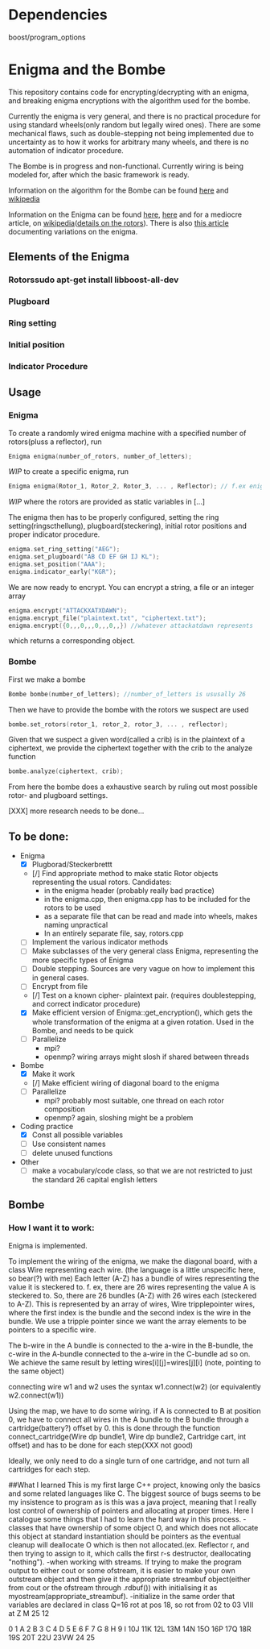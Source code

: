 # Dependencies
boost/program_options

# Enigma and the Bombe
This repository contains code for encrypting/decrypting with an enigma, and breaking enigma encryptions with the algorithm used for the bombe.

Currently the enigma is very general, and there is no practical procedure for using standard wheels(only random but legally wired ones). There are some mechanical flaws, such as double-stepping not being implemented due to uncertainty as to how it works for arbitrary many wheels, and there is no automation of indicator procedure.

The Bombe is in progress and non-functional. Currently wiring is being modeled for, after which the basic framework is ready.

Information on the algorithm for the Bombe can be found [here](http://www.ellsbury.com/bombe1.htm) and [wikipedia](https://en.wikipedia.org/wiki/Bombe)

Information on the Enigma can be found [here](http://users.telenet.be/d.rijmenants/en/enigmatech.htm), [here](https://plus.maths.org/content/exploring-enigma) and for a mediocre article, on [wikipedia](https://en.wikipedia.org/wiki/Enigma_machine)([details on the rotors](https://en.wikipedia.org/wiki/Enigma_rotor_details)). There is also [this article](http://www.intelligenia.org/downloads/enigvar2.pdf) documenting variations on the enigma.

## Elements of the Enigma
### Rotorssudo apt-get install libboost-all-dev
### Plugboard
### Ring setting
### Initial position
### Indicator Procedure


## Usage

### Enigma
To create a randomly wired enigma machine with a specified number of rotors(pluss a reflector), run
```c++
Enigma enigma(number_of_rotors, number_of_letters);
```
*WIP* to create a specific enigma, run
```c++
Enigma enigma(Rotor_1, Rotor_2, Rotor_3, ... , Reflector); // f.ex enigma(IV, VI, I, R);
```
*WIP* where the rotors are provided as static variables in [...]

The enigma then has to be properly configured, setting the ring setting(ringscthellung), plugboard(steckering), initial rotor positions and proper indicator procedure.
```c++
enigma.set_ring_setting("AEG");
enigma.set_plugboard("AB CD EF GH IJ KL");
enigma.set_position("AAA");
enigma.indicator_early("KGR");
```
We are now ready to encrypt. You can encrypt a string, a file or an integer array
```c++
enigma.encrypt("ATTACKXATXDAWN");
enigma.encrypt_file("plaintext.txt", "ciphertext.txt");
enigma.encrypt({0,,,0,,,0,,,0,,}) //whatever attackatdawn represents
```
which returns a corresponding object.
### Bombe
First we make a bombe
```c++
Bombe bombe(number_of_letters); //number_of_letters is ususally 26
```
Then we have to provide the bombe with the rotors we suspect are used
```c++
bombe.set_rotors(rotor_1, rotor_2, rotor_3, ... , reflector);
```
Given that we suspect a given word(called a crib) is in the plaintext of a ciphertext, we provide the ciphertext together with the crib to the analyze function
```c++
bombe.analyze(ciphertext, crib);
```
From here the bombe does a exhaustive search by ruling out most possible rotor- and plugboard settings.

[XXX] more research needs to be done...

## To be done:
* Enigma
  - [x] Plugborad/Steckerbrettt
  - [/] Find appropriate method to make static Rotor objects representing the usual rotors.
     Candidates:
    * in the enigma header (probably really bad practice)
    * in the enigma.cpp, then enigma.cpp has to be included for the rotors to be used
    * as a separate file that can be read and made into wheels, makes naming unpractical
    * In an entirely separate file, say, rotors.cpp
  - [ ] Implement the various indicator methods
  - [ ] Make subclasses of the very general class Enigma, representing the more specific types of Enigma
  - [ ] Double stepping. Sources are very vague on how to implement this in general cases.
  - [ ] Encrypt from file
  - [/] Test on a known cipher- plaintext pair. (requires doublestepping, and correct indicator procedure)
  - [x] Make efficient version of Enigma::get_encryption(),  which gets the whole transformation of the enigma at a given rotation. Used in the Bombe, and needs to be quick
  - [ ] Parallelize
      * mpi?
      * openmp? wiring arrays might slosh if shared between threads
* Bombe
  - [x] Make it work
  - [/] Make efficient wiring of diagonal board to the enigma
  - [ ] Parallelize
      * mpi? probably most suitable, one thread on each rotor composition
      * openmp? again, sloshing might be a problem
* Coding practice
  - [x] Const all possible variables
  - [ ] Use consistent names
  - [ ] delete unused functions
* Other
  - [ ] make a vocabulary/code class, so that we are not restricted to just the standard 26 capital english letters
## Bombe

### How I want it to work:
Enigma is implemented.

To implement the wiring of the enigma, we make the diagonal board, with
a class Wire representing each wire.
(the language is a little unspecific here, so bear(?) with me)
Each letter (A-Z) has a bundle of wires representing the value it is steckered to.
f. ex, there are 26 wires representing the value A is steckered to.
So, there are 26 bundles (A-Z) with 26 wires each (steckered to A-Z).
This is represented by an array of wires, Wire tripplepointer wires, where the first index is the bundle
and the second index is the wire in the bundle. We use a tripple pointer since we
want the array elements to be pointers to a specific wire.

The b-wire in the A bundle is connected to the a-wire in the B-bundle, the c-wire
in the A-bundle connected to the a-wire in the C-bundle ad so on. We achieve the
same result by letting wires[i][j]=wires[j][i] (note, pointing to the same object)

connecting wire w1 and w2 uses the syntax w1.connect(w2)
(or equivalently w2.connect(w1))

Using the map, we have to do some wiring. if A is connected to B at position
0, we have to connect all wires in the A bundle to the B bundle through a
cartridge(battery?) offset by 0. this is done through the function
connect_cartridge(Wire dp bundle1, Wire  dp bundle2, Cartridge cart, int offset)
and has to be done for each step(XXX not good)

Ideally, we only need to do a single turn of one cartridge, and not turn all
cartridges for each step.

##What I learned
This is my first large C++ project, knowing only the basics and some related languages like C. The biggest source of bugs seems to be my insistence to program as is this was a java project, meaning that I really lost control of ownership of pointers and allocating at proper times. Here I catalogue some things that I had to learn the hard way in this process.
-classes that have ownership of some object O, and which does not allocate this object at standard instantiation should be pointers as the eventual cleanup will deallocate O which is then not allocated.(ex. Reflector r, and then trying to assign to it, which calls the first r-s destructor, deallocating "nothing").
-when working with streams. If trying to make the program output to either cout or some ofstream, it is easier to make your own outstream object and then give it the appropriate streambuf object(either from cout or the ofstream through .rdbuf()) with initialising it as myostream(appropriate_streambuf).
-initialize in the same order that variables are declared in class
Q=16
rot at pos 18, so rot from 02 to 03
VIII at Z  M
        25 12

0
1 A
2 B
3 C
4 D
5 E
6 F
7 G
8 H
9 I
10J
11K
12L
13M
14N
15O
16P
17Q
18R
19S
20T
22U
23VW
24
25
